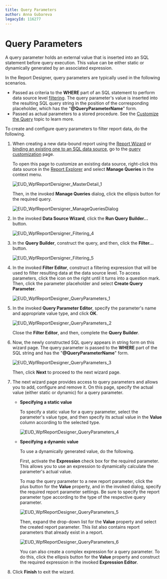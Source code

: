 ```yaml
---
title: Query Parameters
author: Anna Gubareva
legacyId: 116277
---
```

# Query Parameters
A query parameter holds an external value that is inserted into an SQL statement before query execution. This value can be either static or dynamically generated by an associated expression.

In the Report Designer, query parameters are typically used in the following scenarios.
* Passed as criteria to the **WHERE** part of an SQL statement to perform data source level [filtering](../shaping-data/filtering-data.md). The query parameter's value is inserted into the resulting SQL query string in the position of the corresponding placeholder, which has the "**@QueryParameterName**" form.
* Passed as actual parameters to a stored procedure. See the [Customize the Query](../../report-wizard/data-bound-report/connect-to-a-database/customize-the-query.md) topic to learn more.

To create and configure query parameters to filter report data, do the following.
1. When creating a new data-bound report using the [Report Wizard](../../report-wizard.md) or [binding an existing one to an SQL data source](binding-a-report-to-data/bind-a-report-to-a-database.md), go to the [query customization](../../report-wizard/data-bound-report/connect-to-a-database/customize-the-query.md) page.
	
	To open this page to customize an existing data source, right-click this data source in the [Report Explorer](../../interface-elements/report-explorer.md) and select **Manage Queries** in the context menu.
	
	![EUD_WpfReportDersigner_MasterDetail_1](../../../../../images/img123522.png)
	
	Then, in the invoked **Manage Queries** dialog, click the ellipsis button for the required query.
	
	![EUD_WpfReportDersigner_ManageQueriesDialog](../../../../../images/img123861.png)
2. In the invoked **Data Source Wizard**, click the **Run Query Builder...** button.
	
	![EUD_WpfReportDersigner_Filtering_4](../../../../../images/img123870.png)
3. In the **Query Builder**, construct the query, and then, click the **Filter...** button.
	
	![EUD_WpfReportDersigner_Filtering_5](../../../../../images/img123871.png)
4. In the invoked **Filter Editor**, construct a filtering expression that will be used to filter resulting data at the data source level. To access parameters, click the icon on the right until it turns into a question mark. Then, click the parameter placeholder and select **Create Query Parameter**.
	
	![EUD_WpfReportDesigner_QueryParameters_1](../../../../../images/img123893.png)
5. In the invoked **Query Parameter Editor**, specify the parameter's name and appropriate value type, and click **OK**.
	
	![EUD_WpfReportDesigner_QueryParameters_2](../../../../../images/img123894.png)
	
	Close the **Filter Editor**, and then, complete the **Query Builder**.
6. Now, the newly constructed SQL query appears in string form on this wizard page. The query parameter is passed to the **WHERE** part of the SQL string and has the "**@QueryParameterName**" form.
	
	![EUD_WpfReportDesigner_QueryParameters_3](../../../../../images/img123895.png)
	
	Then, click **Next** to proceed to the next wizard page.
7. The next wizard page provides access to query parameters and allows you to add, configure and remove it. On this page, specify the actual value (either static or dynamic) for a query parameter.
	* **Specifying a static value**
		
		To specify a static value for a query parameter, select the parameter's value type, and then specify its actual value in the **Value** column according to the selected type.
		
		![EUD_WpfReportDesigner_QueryParameters_4](../../../../../images/img123896.png)
	* **Specifying a dynamic value**
		
		To use a dynamically generated value, do the following.
		
		First, activate the **Expression** check box for the required parameter. This allows you to use an expression to dynamically calculate the parameter's actual value.
		
		To map the query parameter to a new report parameter, click the plus button for the **Value** property, and in the invoked dialog, specify the required report parameter settings. Be sure to specify the report parameter type according to the type of the respective query parameter.
		
		![EUD_WpfReportDesigner_QueryParameters_5](../../../../../images/img123897.png)
		
		Then, expand the drop-down list for the **Value** property and select the created report parameter. This list also contains report parameters that already exist in a report.
		
		![EUD_WpfReportDesigner_QueryParameters_6](../../../../../images/img123898.png)
		
		You can also create a complex expression for a query parameter. To do this, click the ellipsis button for the **Value** property and construct the required expression in the invoked **Expression Editor**.
8. Click **Finish** to exit the wizard.